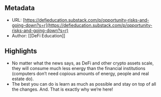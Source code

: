 ## Metadata
* URL: [https://defieducation.substack.com/p/opportunity-risks-and-going-down?s=r](https://defieducation.substack.com/p/opportunity-risks-and-going-down?s=r)
* Author: [[DeFi Education]]

## Highlights
* No matter what the news says, as DeFi and other crypto assets scale, they will consume much less energy than the financial institutions (computers don’t need copious amounts of energy, people and real estate do).
* The best you can do is learn as much as possible and stay on top of all the changes. And. That is exactly why we’re here!